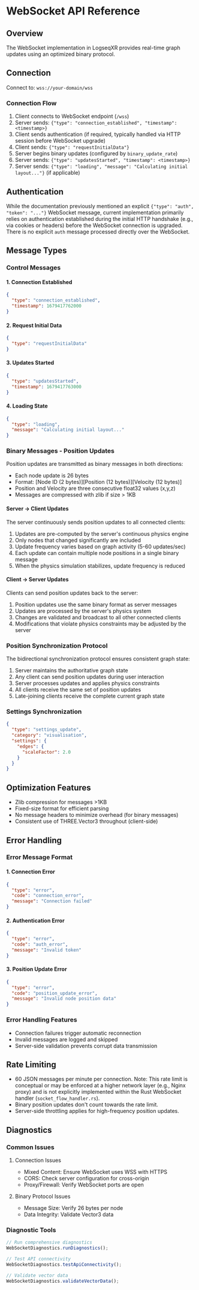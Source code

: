 # WebSocket API Reference

## Overview
The WebSocket implementation in LogseqXR provides real-time graph updates using an optimized binary protocol.

## Connection

Connect to: `wss://your-domain/wss`

### Connection Flow
1. Client connects to WebSocket endpoint (`/wss`)
2. Server sends: `{"type": "connection_established", "timestamp": <timestamp>}`
3. Client sends authentication (if required, typically handled via HTTP session before WebSocket upgrade)
4. Client sends: `{"type": "requestInitialData"}`
5. Server begins binary updates (configured by `binary_update_rate`)
6. Server sends: `{"type": "updatesStarted", "timestamp": <timestamp>}`
7. Server sends: `{"type": "loading", "message": "Calculating initial layout..."}` (if applicable)

## Authentication

While the documentation previously mentioned an explicit `{"type": "auth", "token": "..."}` WebSocket message, current implementation primarily relies on authentication established during the initial HTTP handshake (e.g., via cookies or headers) before the WebSocket connection is upgraded. There is no explicit `auth` message processed directly over the WebSocket.

## Message Types

### Control Messages

#### 1. Connection Established
```json
{
  "type": "connection_established",
  "timestamp": 1679417762000
}
```

#### 2. Request Initial Data
```json
{
  "type": "requestInitialData"
}
```

#### 3. Updates Started
```json
{
  "type": "updatesStarted",
  "timestamp": 1679417763000
}
```

#### 4. Loading State
```json
{
  "type": "loading",
  "message": "Calculating initial layout..."
}
```

### Binary Messages - Position Updates

Position updates are transmitted as binary messages in both directions:

- Each node update is 26 bytes
- Format: [Node ID (2 bytes)][Position (12 bytes)][Velocity (12 bytes)]
- Position and Velocity are three consecutive float32 values (x,y,z)
- Messages are compressed with zlib if size > 1KB

#### Server → Client Updates

The server continuously sends position updates to all connected clients:

1. Updates are pre-computed by the server's continuous physics engine
2. Only nodes that changed significantly are included
3. Update frequency varies based on graph activity (5-60 updates/sec)
4. Each update can contain multiple node positions in a single binary message
5. When the physics simulation stabilizes, update frequency is reduced

#### Client → Server Updates

Clients can send position updates back to the server:

1. Position updates use the same binary format as server messages
2. Updates are processed by the server's physics system
3. Changes are validated and broadcast to all other connected clients
4. Modifications that violate physics constraints may be adjusted by the server

### Position Synchronization Protocol

The bidirectional synchronization protocol ensures consistent graph state:

1. Server maintains the authoritative graph state
2. Any client can send position updates during user interaction
3. Server processes updates and applies physics constraints
4. All clients receive the same set of position updates
5. Late-joining clients receive the complete current graph state

### Settings Synchronization

```json
{
  "type": "settings_update",
  "category": "visualisation",
  "settings": {
    "edges": {
      "scaleFactor": 2.0
    }
  }
}
```

## Optimization Features

- Zlib compression for messages >1KB
- Fixed-size format for efficient parsing
- No message headers to minimize overhead (for binary messages)
- Consistent use of THREE.Vector3 throughout (client-side)

## Error Handling

### Error Message Format

#### 1. Connection Error
```json
{
  "type": "error",
  "code": "connection_error",
  "message": "Connection failed"
}
```

#### 2. Authentication Error
```json
{
  "type": "error",
  "code": "auth_error",
  "message": "Invalid token"
}
```

#### 3. Position Update Error
```json
{
  "type": "error",
  "code": "position_update_error",
  "message": "Invalid node position data"
}
```

### Error Handling Features
- Connection failures trigger automatic reconnection
- Invalid messages are logged and skipped
- Server-side validation prevents corrupt data transmission

## Rate Limiting

- 60 JSON messages per minute per connection. Note: This rate limit is conceptual or may be enforced at a higher network layer (e.g., Nginx proxy) and is not explicitly implemented within the Rust WebSocket handler (`socket_flow_handler.rs`).
- Binary position updates don't count towards the rate limit.
- Server-side throttling applies for high-frequency position updates.

## Diagnostics

### Common Issues

1. Connection Issues
   - Mixed Content: Ensure WebSocket uses WSS with HTTPS
   - CORS: Check server configuration for cross-origin
   - Proxy/Firewall: Verify WebSocket ports are open

2. Binary Protocol Issues
   - Message Size: Verify 26 bytes per node
   - Data Integrity: Validate Vector3 data

### Diagnostic Tools

```typescript
// Run comprehensive diagnostics
WebSocketDiagnostics.runDiagnostics();

// Test API connectivity
WebSocketDiagnostics.testApiConnectivity();

// Validate vector data
WebSocketDiagnostics.validateVectorData();